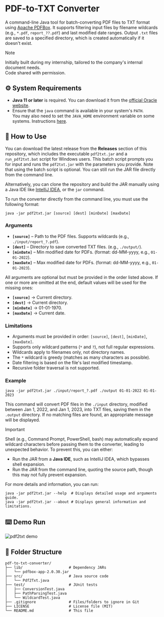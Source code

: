 # PDF-to-TXT Converter
A command-line Java tool for batch-converting PDF files to TXT format using [Apache PDFBox](https://pdfbox.apache.org/). It supports filtering input files by filename wildcards (e.g., `*.pdf`, `report_??.pdf`) and last modified date ranges. Output `.txt` files are saved to a specified directory, which is created automatically if it doesn't exist.
> [!NOTE]
> Initially built during my internship, tailored to the company's internal document needs.  
> Code shared with permission.

## ⚙️ System Requirements
- **Java 11 or later** is required. You can download it from the [official Oracle website](https://www.oracle.com/java/technologies/downloads/#java11).
- Ensure that the `java` command is available in your system's `PATH`.  
You may also need to set the `JAVA_HOME` environment variable on some systems. Instructions [here](https://docs.oracle.com/cd/E19182-01/821-0917/inst_jdk_javahome_t/index.html).

## 📘 How to Use
You can download the latest release from the **Releases** section of this repository, which includes the executable `pdf2txt.jar` and a `run_pdf2txt.bat` script for Windows users. This batch script prompts you for input and runs the `pdf2txt.jar` with the parameters you provide. Note that using the batch script is optional. You can still run the JAR file directly from the command line.

Alternatively, you can clone the repository and build the JAR manually using a Java IDE like [IntelliJ IDEA](https://www.jetbrains.com/idea/download/?section=windows), or the `jar` command.

To run the converter directly from the command line, you must use the following format:
```
java -jar pdf2txt.jar [source] [dest] [minDate] [maxDate]
```

### Arguments
- **`[source]`** – Path to the PDF files. Supports wildcards (e.g., `./input/report_?.pdf`).
- **`[dest]`** – Directory to save converted TXT files. (e.g., `./output/`).
- **`[minDate]`** – Min modified date for PDFs. (format: dd-MM-yyyy, e.g., `01-01-2022`).
- **`[maxDate]`** – Max modified date for PDFs. (format: dd-MM-yyyy, e.g., `01-01-2023`).  

All arguments are optional but must be provided in the order listed above. If one or more are omitted at the end, default values will be used for the missing ones:
- **`[source]`** → Current directory.
- **`[dest]`** → Current directory.
- **`[minDate]`** → 01-01-1970.
- **`[maxDate]`** → Current date.

### Limitations
- Arguments must be provided in order: `[source]`, `[dest]`, `[minDate]`, `[maxDate]`.
- Supports only wildcard patterns (`*` and `?`), not full regular expressions.
- Wildcards apply to filenames only, not directory names.
- The `*` wildcard is greedy (matches as many characters as possible).
- Date filtering is based on the file's last modified timestamp.
- Recursive folder traversal is not supported.

### Example 
```
java -jar pdf2txt.jar ./input/report_?.pdf ./output 01-01-2022 01-01-2023
```

This command will convert PDF files in the `./input` directory, modified between Jan 1, 2022, and Jan 1, 2023, into TXT files, saving them in the `.output` directory. If no matching files are found, an appropriate message will be displayed.

> [!IMPORTANT]
> Shell (e.g., Command Prompt, PowerShell, bash) may automatically expand wildcard characters before passing them to the converter, leading to unexpected behavior. To prevent this, you can either:
> - Run the JAR from a **Java IDE**, such as IntelliJ IDEA, which bypasses shell expansion.
> - Run the JAR from the command line, quoting the source path, though this may not fully prevent expansion.

For more details and information, you can run:
```
java -jar pdf2txt.jar --help  # Displays detailed usage and arguments guide.
java -jar pdf2txt.jar --about # Displays general information and limitations.
```
    
## ⌨️ Demo Run
![pdf2txt demo](https://github.com/user-attachments/assets/ac940b3c-d88b-4312-836a-b9d1a46d8df8)

## 📂 Folder Structure
```
pdf-to-txt-converter/
├── lib/                     # Dependency JARs
│   └── pdfbox-app-2.0.30.jar
├── src/                     # Java source code
│   └── Pdf2Txt.java    
├── test/                    # JUnit tests
│   ├── ConversionTest.java
│   ├── PathParsingTest.java
│   └── WildcardTest.java
├── .gitignore               # Files/folders to ignore in Git
├── LICENSE                  # License file (MIT)
└── README.md                # This file
```

